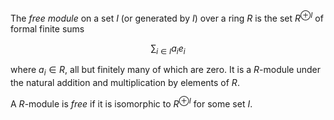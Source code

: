 The *free module* on a set $I$ (or generated by $I$) over a ring $R$ is the set $R^{\oplus I}$ of formal finite sums

$$
\sum_{i \in I} a_i e_i
$$

where $a_i \in R$, all but finitely many of which are zero. It is a $R$-module under the natural addition and multiplication by elements of $R$. 

A $R$-module is *free* if it is isomorphic to $R^{\oplus I}$ for some set $I$.
